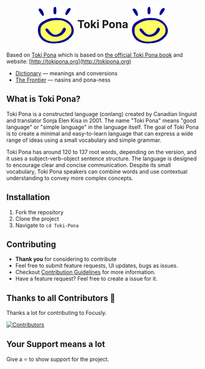 <h1 align="center"><img src='./sitelen//kulupu/Toki_pona.svg.png' width='100' height='100' align='center' alt='Toki Pona' />
Toki Pona
<img src='./sitelen//kulupu/Toki_pona.svg.png' width='100' height='100' align='center' alt='Toki Pona' />
</h1>

Based on [Toki Pona](https://github.com/stefichjo/toki-pona) which is based on [the official Toki Pona book](http://www.amazon.com/gp/product/0978292308) and website: [http://tokipona.org](http://tokipona.org)

* [Dictionary](nimi-ale.md) — meanings and conversions
* [The Frontier](nasin-ale.md) — nasins and pona-ness

## What is Toki Pona?

Toki Pona is a constructed language (conlang) created by Canadian linguist and translator Sonja Elen Kisa in 2001. The name "Toki Pona" means "good language" or "simple language" in the language itself. The goal of Toki Pona is to create a minimal and easy-to-learn language that can express a wide range of ideas using a small vocabulary and simple grammar.

Toki Pona has around 120 to 137 root words, depending on the version, and it uses a subject-verb-object sentence structure. The language is designed to encourage clear and concise communication. Despite its small vocabulary, Toki Pona speakers can combine words and use contextual understanding to convey more complex concepts.



## Installation

1. Fork the repository
2. Clone the project
3. Navigate to `cd Toki-Pona`

## Contributing

- **Thank you** for considering to contribute
- Feel free to submit feature requests, UI updates, bugs as issues.
- Checkout [Contribution Guidelines](https://github.com/Vaporjawn/Toki-Pona/blob/master/CONTRIBUTING.md) for more information.
- Have a feature request? Feel free to create a issue for it.


## Thanks to all Contributors 💪

Thanks a lot for contributing to Focusly.

[![Contributors](https://contrib.rocks/image?repo=Vaporjawn/Toki-Pona)](https://github.com/Vaporjawn/Toki-Pona/graphs/contributors)

## Your Support means a lot

Give a ⭐ to show support for the project.



<!-- jan Tepan en jan ale ale ale -->